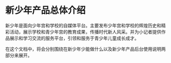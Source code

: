 # 新少年产品总体介绍

新少年是面向少年宫和学校的自媒体平台。主要发布少年宫和学校的辉煌历史和精彩活动，展示学校和青少年宫的教育成果，传播时代新人风采。并为小记者提供作品展示和学习交流的服务平台，引领和服务于青少年儿童成长成才。

在这个文档中，将会分别围绕在新少年少能做什么以及新少年产品后台使用说明两部分来展开。

